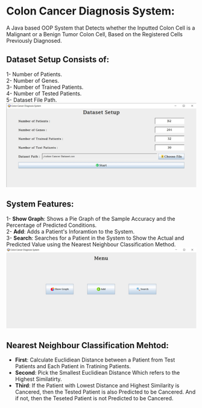 # Colon Cancer Diagnosis System:
A Java based OOP System that Detects whether the Inputted Colon Cell is a Malignant or a Benign Tumor Colon Cell, Based on the Registered Cells Previously Diagnosed.

## Dataset Setup Consists of:
1- Number of Patients.<br>
2- Number of Genes.<br>
3- Number of Trained Patients.<br>
4- Number of Tested Patients.<br>
5- Dataset File Path.<br>
<img src = "Setup.jpg" alt = "Dataset Setup">


## System Features:
1- **Show Graph**: Shows a Pie Graph of the Sample Accuracy and the Percentage of Predicted Conditions.<br>
2- **Add**: Adds a Patient's Inforamtion to the System.<br>
3- **Search**: Searches for a Patient in the System to Show the Actual and Predicted Value using the Nearest Neighbour Classification Method.<br>
<img src = "Features.jpg" alt = "Main Menu Features">

## **Nearest Neighbour** Classification Mehtod:
- **First**: Calculate Euclidiean Distance between a Patient from Test Patients and Each Patient in Tratining Patients.<br>
- **Second**: Pick the Smallest Euclidiean Distance Which refers to the Highest Similatirty.<br>
- **Third**: If the Patient with Lowest Distance and Highest Similarity is Cancered, then the Tested Patient is also Predicted to be Cancered. And if not, then the Teseted Patient is not Predicted to be Cancered.<br>
